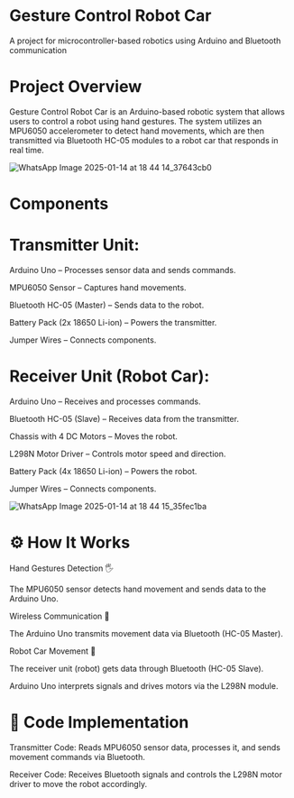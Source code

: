 # Gesture Control Robot Car
A project for microcontroller-based robotics using Arduino and Bluetooth communication

# Project Overview
Gesture Control Robot Car is an Arduino-based robotic system that allows users to control a robot using hand gestures. The system utilizes an MPU6050 accelerometer to detect hand movements, which are then transmitted via Bluetooth HC-05 modules to a robot car that responds in real time.

![WhatsApp Image 2025-01-14 at 18 44 14_37643cb0](https://github.com/user-attachments/assets/dace6081-a6b5-49ba-b015-33c4f95ae872)

# Components
# Transmitter Unit:
Arduino Uno – Processes sensor data and sends commands.

MPU6050 Sensor – Captures hand movements.

Bluetooth HC-05 (Master) – Sends data to the robot.

Battery Pack (2x 18650 Li-ion) – Powers the transmitter.

Jumper Wires – Connects components.

# Receiver Unit (Robot Car):
Arduino Uno – Receives and processes commands.

Bluetooth HC-05 (Slave) – Receives data from the transmitter.

Chassis with 4 DC Motors – Moves the robot.

L298N Motor Driver – Controls motor speed and direction.

Battery Pack (4x 18650 Li-ion) – Powers the robot.

Jumper Wires – Connects components.

  ![WhatsApp Image 2025-01-14 at 18 44 15_35fec1ba](https://github.com/user-attachments/assets/4683330a-8e1e-4759-90be-076c3633f2a7)

# ⚙️ How It Works
Hand Gestures Detection 🖐️

The MPU6050 sensor detects hand movement and sends data to the Arduino Uno.

Wireless Communication 📡

The Arduino Uno transmits movement data via Bluetooth (HC-05 Master).

Robot Car Movement 🚗

The receiver unit (robot) gets data through Bluetooth (HC-05 Slave).

Arduino Uno interprets signals and drives motors via the L298N module.

# 📝 Code Implementation
Transmitter Code: Reads MPU6050 sensor data, processes it, and sends movement commands via Bluetooth.

Receiver Code: Receives Bluetooth signals and controls the L298N motor driver to move the robot accordingly.
